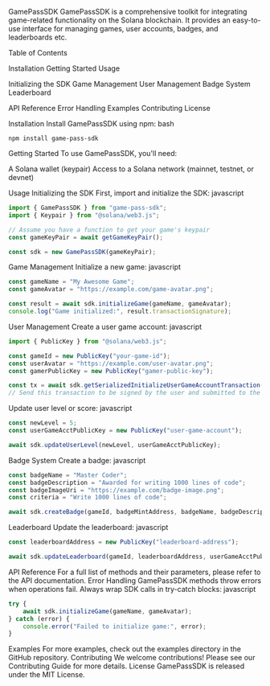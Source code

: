 GamePassSDK
GamePassSDK is a comprehensive toolkit for integrating game-related functionality on the Solana blockchain.
It provides an easy-to-use interface for managing games, user accounts, badges, and leaderboards etc.

Table of Contents

Installation
Getting Started
Usage

Initializing the SDK
Game Management
User Management
Badge System
Leaderboard


API Reference
Error Handling
Examples
Contributing
License

Installation
Install GamePassSDK using npm:
bash

```
npm install game-pass-sdk
```

Getting Started
To use GamePassSDK, you'll need:

A Solana wallet (keypair)
Access to a Solana network (mainnet, testnet, or devnet)

Usage
Initializing the SDK
First, import and initialize the SDK:
javascript

```javascript
import { GamePassSDK } from "game-pass-sdk";
import { Keypair } from "@solana/web3.js";

// Assume you have a function to get your game's keypair
const gameKeyPair = await getGameKeyPair();

const sdk = new GamePassSDK(gameKeyPair);
```

Game Management
Initialize a new game:
javascript

```javascript
const gameName = "My Awesome Game";
const gameAvatar = "https://example.com/game-avatar.png";

const result = await sdk.initializeGame(gameName, gameAvatar);
console.log("Game initialized:", result.transactionSignature);
```


User Management
Create a user game account:
javascript

```javascript
import { PublicKey } from "@solana/web3.js";

const gameId = new PublicKey("your-game-id");
const userAvatar = "https://example.com/user-avatar.png";
const gamerPublicKey = new PublicKey("gamer-public-key");

const tx = await sdk.getSerializedInitializeUserGameAccountTransaction(gameId, userAvatar, gamerPublicKey);
// Send this transaction to be signed by the user and submitted to the network
```


Update user level or score:
javascript

```javascript
const newLevel = 5;
const userGameAcctPublicKey = new PublicKey("user-game-account");

await sdk.updateUserLevel(newLevel, userGameAcctPublicKey);
```


Badge System
Create a badge:
javascript


```javascript
const badgeName = "Master Coder";
const badgeDescription = "Awarded for writing 1000 lines of code";
const badgeImageUri = "https://example.com/badge-image.png";
const criteria = "Write 1000 lines of code";

await sdk.createBadge(gameId, badgeMintAddress, badgeName, badgeDescription, badgeImageUri, criteria);
```


Leaderboard
Update the leaderboard:
javascript

```javascript
const leaderboardAddress = new PublicKey("leaderboard-address");

await sdk.updateLeaderboard(gameId, leaderboardAddress, userGameAcctPublicKey);
```


API Reference
For a full list of methods and their parameters, please refer to the API documentation.
Error Handling
GamePassSDK methods throw errors when operations fail. Always wrap SDK calls in try-catch blocks:
javascript

```javascript
try {
    await sdk.initializeGame(gameName, gameAvatar);
} catch (error) {
    console.error("Failed to initialize game:", error);
}
```

Examples
For more examples, check out the examples directory in the GitHub repository.
Contributing
We welcome contributions! Please see our Contributing Guide for more details.
License
GamePassSDK is released under the MIT License.
